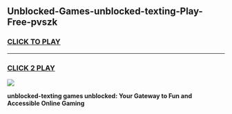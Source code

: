 
## Unblocked-Games-unblocked-texting-Play-Free-pvszk
<h3>
<a href="https://premium76.site?title=unblocked-texting&ref=21A">CLICK TO PLAY</a></h3>
<hr>

<h3>
<a href="https://premium76.site?title=unblocked-texting&ref=21A">CLICK 2 PLAY</a>
  
</h3>

<a href="https://premium76.site?title=unblocked-texting&ref=21A"><img src="https://clearcache.store/games.png"></a>


**unblocked-texting games unblocked: Your Gateway to Fun and Accessible Online Gaming**
